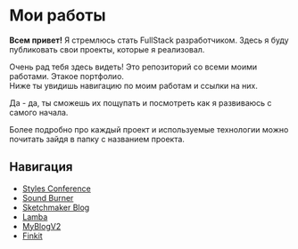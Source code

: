 

# Мои работы



**Всем привет!**
Я стремлюсь стать FullStack разработчиком.
Здесь я буду публиковать свои проекты, которые я реализовал.

Очень рад тебя здесь видеть! Это репозиторий со всеми моими работами. Этакое портфолио. \
Ниже ты увидишь навигацию по моим работам и ссылки на них. 

Да - да, ты сможешь их пощупать и посмотреть как я развиваюсь с самого начала.

Более подробно про каждый проект и используемые технологии можно почитать зайдя в папку с названием проекта.

## Навигация

* [Styles Conference](https://pkmstudio.github.io/works/1_StylesConference "Моя самая первая работа")
* [Sound Burner](https://pkmstudio.github.io/works/2_SoundBurner "Моя вторая работа")
* [Sketchmaker Blog](https://pkmstudio.github.io/works/3_SketchmakerBlog "Моя первая адаптивная работа")
* [Lamba](https://pkmstudio.github.io/works/4_Lamba "Сайт посвященный гонкам")
* [MyBlogV2](https://pkmstudio.github.io/works/5_MyBlogV2 "Мой личный блог")
* [Finkit](https://pkmstudio.github.io/works/6_Finkit "Сайт инвестиционных сервисов")